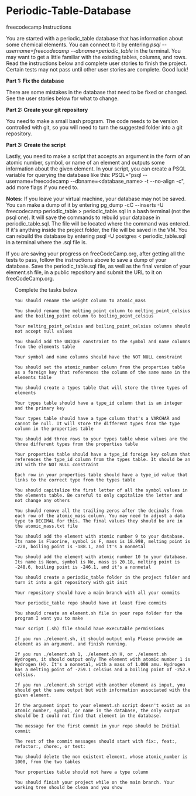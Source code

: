# Periodic-Table-Database
freecodecamp
Instructions

You are started with a periodic_table database that has information about some chemical elements. You can connect to it by entering <i>psql --username=freecodecamp --dbname=periodic_table</i> in the terminal. You may want to get a little familiar with the existing tables, columns, and rows. Read the instructions below and complete user stories to finish the project. Certain tests may not pass until other user stories are complete. Good luck!

<b>Part 1: Fix the database</b>

There are some mistakes in the database that need to be fixed or changed. See the user stories below for what to change.

<b>Part 2: Create your git repository</b>

You need to make a small bash program. The code needs to be version controlled with git, so you will need to turn the suggested folder into a git repository.

<b>Part 3: Create the script</b>

Lastly, you need to make a script that accepts an argument in the form of an atomic number, symbol, or name of an element and outputs some information about the given element. In your script, you can create a PSQL variable for querying the database like this: PSQL="psql --username=freecodecamp --dbname=<database_name> -t --no-align -c", add more flags if you need to.

<b>Notes:</b>
If you leave your virtual machine, your database may not be saved. You can make a dump of it by entering pg_dump -cC --inserts -U freecodecamp periodic_table > periodic_table.sql in a bash terminal (not the psql one). It will save the commands to rebuild your database in periodic_table.sql. The file will be located where the command was entered. If it's anything inside the project folder, the file will be saved in the VM. You can rebuild the database by entering psql -U postgres < periodic_table.sql in a terminal where the .sql file is.

If you are saving your progress on freeCodeCamp.org, after getting all the tests to pass, follow the instructions above to save a dump of your database. Save the periodic_table.sql file, as well as the final version of your element.sh file, in a public repository and submit the URL to it on freeCodeCamp.org.

<ul>Complete the tasks below

    You should rename the weight column to atomic_mass

    You should rename the melting_point column to melting_point_celsius and the boiling_point column to boiling_point_celsius

    Your melting_point_celsius and boiling_point_celsius columns should not accept null values

    You should add the UNIQUE constraint to the symbol and name columns from the elements table

    Your symbol and name columns should have the NOT NULL constraint

    You should set the atomic_number column from the properties table as a foreign key that references the column of the same name in the elements table

    You should create a types table that will store the three types of elements

    Your types table should have a type_id column that is an integer and the primary key

    Your types table should have a type column that's a VARCHAR and cannot be null. It will store the different types from the type column in the properties table

    You should add three rows to your types table whose values are the three different types from the properties table

    Your properties table should have a type_id foreign key column that references the type_id column from the types table. It should be an INT with the NOT NULL constraint

    Each row in your properties table should have a type_id value that links to the correct type from the types table

    You should capitalize the first letter of all the symbol values in the elements table. Be careful to only capitalize the letter and not change any others

    You should remove all the trailing zeros after the decimals from each row of the atomic_mass column. You may need to adjust a data type to DECIMAL for this. The final values they should be are in the atomic_mass.txt file

    You should add the element with atomic number 9 to your database. Its name is Fluorine, symbol is F, mass is 18.998, melting point is -220, boiling point is -188.1, and it's a nonmetal

    You should add the element with atomic number 10 to your database. Its name is Neon, symbol is Ne, mass is 20.18, melting point is -248.6, boiling point is -246.1, and it's a nonmetal

    You should create a periodic_table folder in the project folder and turn it into a git repository with git init

    Your repository should have a main branch with all your commits

    Your periodic_table repo should have at least five commits

    You should create an element.sh file in your repo folder for the program I want you to make

    Your script (.sh) file should have executable permissions

    If you run ./element.sh, it should output only Please provide an element as an argument. and finish running.

    If you run ./element.sh 1, ./element.sh H, or ./element.sh Hydrogen, it should output only The element with atomic number 1 is Hydrogen (H). It's a nonmetal, with a mass of 1.008 amu. Hydrogen has a melting point of -259.1 celsius and a boiling point of -252.9 celsius.

    If you run ./element.sh script with another element as input, you should get the same output but with information associated with the given element.

    If the argument input to your element.sh script doesn't exist as an atomic_number, symbol, or name in the database, the only output should be I could not find that element in the database.

    The message for the first commit in your repo should be Initial commit

    The rest of the commit messages should start with fix:, feat:, refactor:, chore:, or test:

    You should delete the non existent element, whose atomic_number is 1000, from the two tables

    Your properties table should not have a type column

    You should finish your project while on the main branch. Your working tree should be clean and you show
  </ul>
